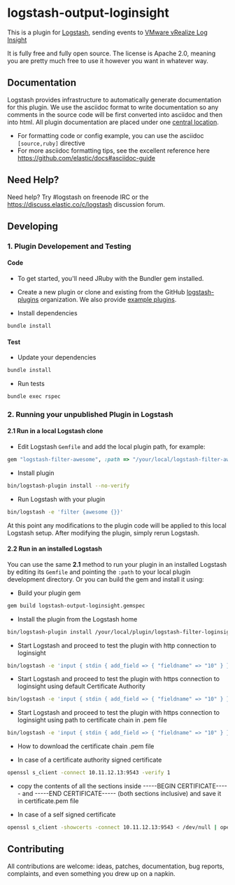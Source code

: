 # logstash-output-loginsight

This is a plugin for [Logstash](https://github.com/elastic/logstash), sending events to [VMware vRealize Log Insight](https://www.vmware.com/support/pubs/log-insight-pubs.html)

It is fully free and fully open source. The license is Apache 2.0, meaning you are pretty much free to use it however you want in whatever way.

## Documentation

Logstash provides infrastructure to automatically generate documentation for this plugin. We use the asciidoc format to write documentation so any comments in the source code will be first converted into asciidoc and then into html. All plugin documentation are placed under one [central location](http://www.elastic.co/guide/en/logstash/current/).

- For formatting code or config example, you can use the asciidoc `[source,ruby]` directive
- For more asciidoc formatting tips, see the excellent reference here https://github.com/elastic/docs#asciidoc-guide

## Need Help?

Need help? Try #logstash on freenode IRC or the https://discuss.elastic.co/c/logstash discussion forum.

## Developing

### 1. Plugin Developement and Testing

#### Code
- To get started, you'll need JRuby with the Bundler gem installed.

- Create a new plugin or clone and existing from the GitHub [logstash-plugins](https://github.com/logstash-plugins) organization. We also provide [example plugins](https://github.com/logstash-plugins?query=example).

- Install dependencies
```sh
bundle install
```

#### Test

- Update your dependencies

```sh
bundle install
```

- Run tests

```sh
bundle exec rspec
```

### 2. Running your unpublished Plugin in Logstash

#### 2.1 Run in a local Logstash clone

- Edit Logstash `Gemfile` and add the local plugin path, for example:
```ruby
gem "logstash-filter-awesome", :path => "/your/local/logstash-filter-awesome"
```
- Install plugin
```sh
bin/logstash-plugin install --no-verify
```
- Run Logstash with your plugin
```sh
bin/logstash -e 'filter {awesome {}}'
```
At this point any modifications to the plugin code will be applied to this local Logstash setup. After modifying the plugin, simply rerun Logstash.

#### 2.2 Run in an installed Logstash

You can use the same **2.1** method to run your plugin in an installed Logstash by editing its `Gemfile` and pointing the `:path` to your local plugin development directory. Or you can build the gem and install it using:

- Build your plugin gem
```sh
gem build logstash-output-loginsight.gemspec
```
- Install the plugin from the Logstash home
```sh
bin/logstash-plugin install /your/local/plugin/logstash-filter-loginsight.gem
```
- Start Logstash and proceed to test the plugin with http connection to loginsight
```sh
bin/logstash -e 'input { stdin { add_field => { "fieldname" => "10" } } } output { loginsight { host => ["10.11.12.13"] proto => ["http"] port => [9000] } }' --log.level=debug
```
- Start Logstash and proceed to test the plugin with https connection to loginsight using default Certificate Authority
```sh
bin/logstash -e 'input { stdin { add_field => { "fieldname" => "10" } } } output { loginsight { host => ["10.11.12.13"] verify => [true] } }' --log.level=debug
```
- Start Logstash and proceed to test the plugin with https connection to loginsight using path to certificate chain in .pem file
```sh
bin/logstash -e 'input { stdin { add_field => { "fieldname" => "10" } } } output { loginsight { host => ["10.11.12.13"] verify => [true] ca_file => ["/Path to PEM/certificate.pem"] } }' --log.level=debug
```
- How to download the certificate chain .pem file

- In case of a certificate authority signed certificate
```sh
openssl s_client -connect 10.11.12.13:9543 -verify 1
```
- copy the contents of all the sections inside -----BEGIN CERTIFICATE----- and -----END CERTIFICATE----- (both sections inclusive) and save it in certificate.pem file

- In case of a self signed certificate
```sh
openssl s_client -showcerts -connect 10.11.12.13:9543 < /dev/null | openssl x509 -outform PEM > certificate.pem
```

## Contributing

All contributions are welcome: ideas, patches, documentation, bug reports, complaints, and even something you drew up on a napkin.
